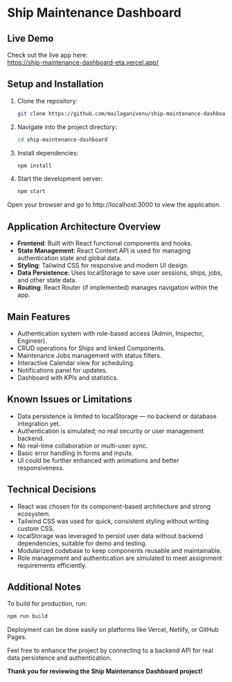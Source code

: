 
# Ship Maintenance Dashboard
## Live Demo

Check out the live app here:  
https://ship-maintenance-dashboard-eta.vercel.app/

## Setup and Installation

1. Clone the repository:
   ```bash
   git clone https://github.com/mailaganivenu/ship-maintenance-dashboard.git
   ```

2. Navigate into the project directory:
   ```bash
   cd ship-maintenance-dashboard
   ```

3. Install dependencies:
   ```bash
   npm install
   ```

4. Start the development server:
   ```bash
   npm start
   ```

Open your browser and go to http://localhost:3000 to view the application.

## Application Architecture Overview

- **Frontend**: Built with React functional components and hooks.
- **State Management**: React Context API is used for managing authentication state and global data.
- **Styling**: Tailwind CSS for responsive and modern UI design.
- **Data Persistence**: Uses localStorage to save user sessions, ships, jobs, and other state data.
- **Routing**: React Router (if implemented) manages navigation within the app.

## Main Features

- Authentication system with role-based access (Admin, Inspector, Engineer).
- CRUD operations for Ships and linked Components.
- Maintenance Jobs management with status filters.
- Interactive Calendar view for scheduling.
- Notifications panel for updates.
- Dashboard with KPIs and statistics.

## Known Issues or Limitations

- Data persistence is limited to localStorage — no backend or database integration yet.
- Authentication is simulated; no real security or user management backend.
- No real-time collaboration or multi-user sync.
- Basic error handling in forms and inputs.
- UI could be further enhanced with animations and better responsiveness.

## Technical Decisions

- React was chosen for its component-based architecture and strong ecosystem.
- Tailwind CSS was used for quick, consistent styling without writing custom CSS.
- localStorage was leveraged to persist user data without backend dependencies, suitable for demo and testing.
- Modularized codebase to keep components reusable and maintainable.
- Role management and authentication are simulated to meet assignment requirements efficiently.

## Additional Notes

To build for production, run:
```bash
npm run build
```

Deployment can be done easily on platforms like Vercel, Netlify, or GitHub Pages.

Feel free to enhance the project by connecting to a backend API for real data persistence and authentication.

**Thank you for reviewing the Ship Maintenance Dashboard project!**
